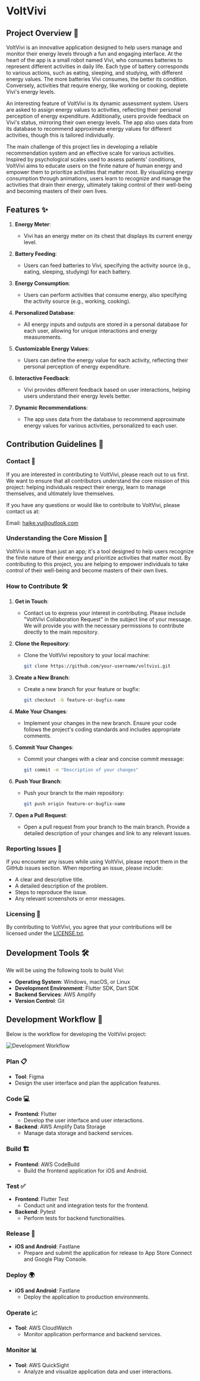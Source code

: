 # VoltVivi

## Project Overview 🚀

VoltVivi is an innovative application designed to help users manage and monitor their energy levels through a fun and engaging interface. At the heart of the app is a small robot named Vivi, who consumes batteries to represent different activities in daily life. Each type of battery corresponds to various actions, such as eating, sleeping, and studying, with different energy values. The more batteries Vivi consumes, the better its condition. Conversely, activities that require energy, like working or cooking, deplete Vivi's energy levels.

An interesting feature of VoltVivi is its dynamic assessment system. Users are asked to assign energy values to activities, reflecting their personal perception of energy expenditure. Additionally, users provide feedback on Vivi's status, mirroring their own energy levels. The app also uses data from its database to recommend approximate energy values for different activities, though this is tailored individually.

The main challenge of this project lies in developing a reliable recommendation system and an effective scale for various activities. Inspired by psychological scales used to assess patients' conditions, VoltVivi aims to educate users on the finite nature of human energy and empower them to prioritize activities that matter most. By visualizing energy consumption through animations, users learn to recognize and manage the activities that drain their energy, ultimately taking control of their well-being and becoming masters of their own lives.

## Features ✨

1. **Energy Meter**:
   - Vivi has an energy meter on its chest that displays its current energy level.

2. **Battery Feeding**:
   - Users can feed batteries to Vivi, specifying the activity source (e.g., eating, sleeping, studying) for each battery.

3. **Energy Consumption**:
   - Users can perform activities that consume energy, also specifying the activity source (e.g., working, cooking).

4. **Personalized Database**:
   - All energy inputs and outputs are stored in a personal database for each user, allowing for unique interactions and energy measurements.

5. **Customizable Energy Values**:
   - Users can define the energy value for each activity, reflecting their personal perception of energy expenditure.

6. **Interactive Feedback**:
   - Vivi provides different feedback based on user interactions, helping users understand their energy levels better.

7. **Dynamic Recommendations**:
   - The app uses data from the database to recommend approximate energy values for various activities, personalized to each user.

## Contribution Guidelines 🤝

### Contact 📧

If you are interested in contributing to VoltVivi, please reach out to us first. We want to ensure that all contributors understand the core mission of this project: helping individuals respect their energy, learn to manage themselves, and ultimately love themselves.

If you have any questions or would like to contribute to VoltVivi, please contact us at:

Email: haike.yu@outlook.com

### Understanding the Core Mission 🌟

VoltVivi is more than just an app; it's a tool designed to help users recognize the finite nature of their energy and prioritize activities that matter most. By contributing to this project, you are helping to empower individuals to take control of their well-being and become masters of their own lives.

### How to Contribute 🛠️

1. **Get in Touch**:
   - Contact us to express your interest in contributing. Please include "VoltVivi Collaboration Request" in the subject line of your message. We will provide you with the necessary permissions to contribute directly to the main repository.

2. **Clone the Repository**:
   - Clone the VoltVivi repository to your local machine:
     ```sh
     git clone https://github.com/your-username/voltvivi.git
     ```

3. **Create a New Branch**:
   - Create a new branch for your feature or bugfix:
     ```sh
     git checkout -b feature-or-bugfix-name
     ```

4. **Make Your Changes**:
   - Implement your changes in the new branch. Ensure your code follows the project's coding standards and includes appropriate comments.

5. **Commit Your Changes**:
   - Commit your changes with a clear and concise commit message:
     ```sh
     git commit -m "Description of your changes"
     ```

6. **Push Your Branch**:
   - Push your branch to the main repository:
     ```sh
     git push origin feature-or-bugfix-name
     ```

7. **Open a Pull Request**:
   - Open a pull request from your branch to the main branch. Provide a detailed description of your changes and link to any relevant issues.

### Reporting Issues 🐛

If you encounter any issues while using VoltVivi, please report them in the GitHub issues section. When reporting an issue, please include:

- A clear and descriptive title.
- A detailed description of the problem.
- Steps to reproduce the issue.
- Any relevant screenshots or error messages.

### Licensing 📜

By contributing to VoltVivi, you agree that your contributions will be licensed under the [LICENSE.txt](/LICENSE.txt).

## Development Tools 🛠️

We will be using the following tools to build Vivi:

- **Operating System**: Windows, macOS, or Linux
- **Development Environment**: Flutter SDK, Dart SDK
- **Backend Services**: AWS Amplify
- **Version Control**: Git

## Development Workflow 🔄

Below is the workflow for developing the VoltVivi project:

![Development Workflow](path-to-your-flowchart-image)

### Plan 📋
- **Tool**: Figma
- Design the user interface and plan the application features.

### Code 💻
- **Frontend**: Flutter
  - Develop the user interface and user interactions.
- **Backend**: AWS Amplify Data Storage
  - Manage data storage and backend services.

### Build 🏗️
- **Frontend**: AWS CodeBuild
  - Build the frontend application for iOS and Android.

### Test ✅
- **Frontend**: Flutter Test
  - Conduct unit and integration tests for the frontend.
- **Backend**: Pytest
  - Perform tests for backend functionalities.

### Release 🚀
- **iOS and Android**: Fastlane
  - Prepare and submit the application for release to App Store Connect and Google Play Console.

### Deploy 🌍
- **iOS and Android**: Fastlane
  - Deploy the application to production environments.

### Operate 📈
- **Tool**: AWS CloudWatch
  - Monitor application performance and backend services.

### Monitor 📊
- **Tool**: AWS QuickSight
  - Analyze and visualize application data and user interactions.
